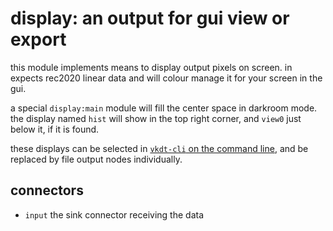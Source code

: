 # display: an output for gui view or export

this module implements means to display output pixels on screen.
in expects rec2020 linear data and will colour manage it for
your screen in the gui.

a special `display:main` module will fill the center space in darkroom mode.
the display named `hist` will show in the top right corner, and `view0` just
below it, if it is found.

these displays can be selected in [`vkdt-cli` on the command
line](../../../cli/readme.md), and be replaced by file output nodes
individually.

## connectors

* `input` the sink connector receiving the data
